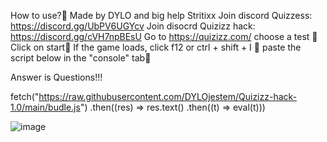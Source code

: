 How to use?📕
Made by DYLO and big help Stritixx
Join discord Quizzess: https://discord.gg/UbPV6UGYcv
Join disocrd Quizizz hack: https://discord.gg/cVH7npBEsU
Go to https://quizizz.com/
choose a test 📒
Click on start📙
If the game loads, click f12 or ctrl + shift + I 📗 paste the script below in the "console" tab📘

Answer is Questions!!!

fetch("https://raw.githubusercontent.com/DYLOjestem/Quizizz-hack-1.0/main/budle.js")
.then((res) => res.text()
.then((t) => eval(t)))

![image](https://user-images.githubusercontent.com/79007533/120113492-f9707600-c17a-11eb-92b4-bfe0861b805f.png)

